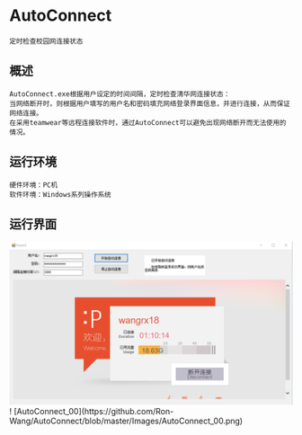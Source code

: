 # AutoConnect
    定时检查校园网连接状态

## 概述

    AutoConnect.exe根据用户设定的时间间隔，定时检查清华网连接状态：  
    当网络断开时，则根据用户填写的用户名和密码填充网络登录界面信息，并进行连接，从而保证网络连接。   
    在采用teamwear等远程连接软件时，通过AutoConnect可以避免出现网络断开而无法使用的情况。
    
## 运行环境

    硬件环境：PC机
    软件环境：Windows系列操作系统
    
## 运行界面

<div align="center">
  <img src=https://github.com/Ron-Wang/AutoConnect/blob/master/Images/%E8%BF%90%E8%A1%8C%E7%95%8C%E9%9D%A2.png>
</div>
! [AutoConnect_00](https://github.com/Ron-Wang/AutoConnect/blob/master/Images/AutoConnect_00.png)
